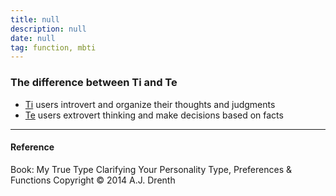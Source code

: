 ```yaml
---
title: null
description: null
date: null
tag: function, mbti
---
```


### The difference between Ti and Te

- [Ti](obsidian://open?vault=dwarves&file=brain%2FHR%2FMBTI%2FIntroverted%20Thinking%20-%20Ti) users introvert and organize their thoughts and judgments
- [Te](obsidian://open?vault=dwarves&file=brain%2FHR%2FMBTI%2FExtroverted%20Thinking%20-%20Te) users extrovert thinking and make decisions based on facts

---

#### Reference

Book: My True Type Clarifying Your Personality Type, Preferences & Functions Copyright © 2014 A.J. Drenth
